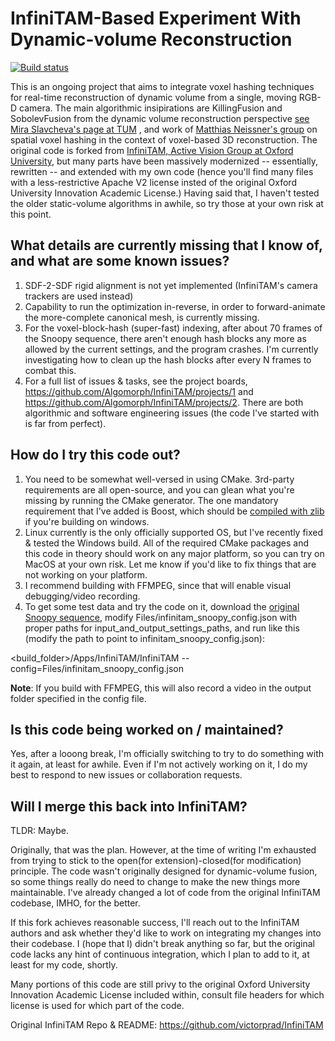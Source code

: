 # InfiniTAM-Based Experiment With Dynamic-volume Reconstruction

[![Build status](https://ci.appveyor.com/api/projects/status/v5thuymftuu7i750/branch/master?svg=true)](https://ci.appveyor.com/project/Algomorph/infinitam/branch/master)

This is an ongoing project that aims to integrate voxel hashing techniques for real-time reconstruction of dynamic volume from a single, moving RGB-D camera. The main algorithmic insipirations are KillingFusion and SobolevFusion from the dynamic volume reconstruction perspective [see Mira Slavcheva's page at TUM](http://campar.in.tum.de/Main/MiraSlavcheva) , and work of [Matthias Neissner's group](https://niessnerlab.org/publications.html) on spatial voxel hashing in the context of voxel-based 3D reconstruction. The original code is forked from [InfiniTAM, Active Vision Group at Oxford University](http://www.robots.ox.ac.uk/~victor/infinitam/), but many parts have been massively modernized -- essentially, rewritten -- and extended with my own code (hence you'll find many files with a less-restrictive Apache V2 license insted of the original Oxford University Innovation Academic License.) Having said that, I haven't tested the older static-volume algorithms in awhile, so try those at your own risk at this point.

## What details are currently missing that I know of, and what are some known issues?

1. SDF-2-SDF rigid alignment is not yet implemented (InfiniTAM's camera trackers are used instead)
2. Capability to run the optimization in-reverse, in order to forward-animate the more-complete canonical mesh, is currently missing.
3. For the voxel-block-hash (super-fast) indexing, after about 70 frames of the Snoopy sequence, there aren't enough hash blocks any more as allowed by the current settings, and the program crashes. I'm currently investigating how to clean up the hash blocks after every N frames to combat this.
4. For a full list of issues & tasks, see the project boards, https://github.com/Algomorph/InfiniTAM/projects/1 and https://github.com/Algomorph/InfiniTAM/projects/2. There are both algorithmic and software engineering issues (the code I've started with is far from perfect).

## How do I try this code out?

1. You need to be somewhat well-versed in using CMake. 3rd-party requirements are all open-source, and you can glean what you're missing by running the CMake generator. The one mandatory requirement that I've added is Boost, which should be [compiled with zlib](https://stackoverflow.com/questions/23107703/compiling-boost-with-zlib-on-windows) if you're building on windows.
2. Linux currently is the only officially supported OS, but I've recently fixed & tested the Windows build. All of the required CMake packages and this code in theory should work on any major platform, so you can try on MacOS at your own risk. Let me know if you'd like to fix things that are not working on your platform.
3. I recommend building with FFMPEG, since that will enable visual debugging/video recording.
4. To get some test data and try the code on it, download the [original Snoopy sequence](http://campar.in.tum.de/personal/slavcheva/deformable-dataset/index.html), modify Files/infinitam_snoopy_config.json with proper paths for input_and_output_settings_paths, and run like this (modify the path to point to infinitam_snoopy_config.json):

<build_folder>/Apps/InfiniTAM/InfiniTAM --config=Files/infinitam_snoopy_config.json

**Note**: If you build with FFMPEG, this will also record a video in the output folder specified in the config file.

## Is this code being worked on / maintained?

Yes, after a looong break, I'm officially switching to try to do something with it again, at least for awhile. Even if I'm not actively working on it, I do my best to respond to new issues or collaboration requests.

## Will I merge this back into InfiniTAM?

TLDR: Maybe.

Originally, that was the plan. However, at the time of writing I'm exhausted from trying to stick to the open(for extension)-closed(for modification) principle. The code wasn't originally designed for dynamic-volume fusion, so some things really do need to change to make the new things more maintainable. I've already changed a lot of code from the original InfiniTAM codebase, IMHO, for the better.

If this fork achieves reasonable success, I'll reach out to the InfiniTAM authors and ask whether they'd like to work on integrating my changes into their codebase. I (hope that I) didn't break anything so far, but the original code lacks any hint of continuous integration, which I plan to add to it, at least for my code, shortly.

Many portions of this code are still privy to the original Oxford University Innovation Academic License included within, consult file headers for which license is used for which part of the code.

Original InfiniTAM Repo & README: https://github.com/victorprad/InfiniTAM
